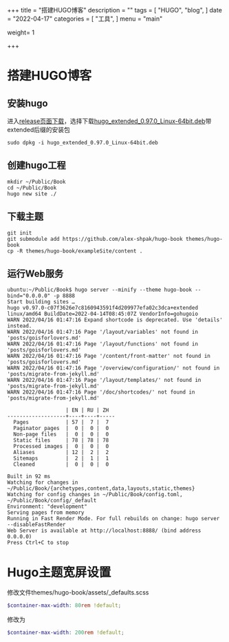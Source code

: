 +++
title = "搭建HUGO博客"
description = ""
tags = [
    "HUGO",
    "blog",
]
date = "2022-04-17"
categories = [
    "工具",
]
menu = "main"

weight= 1

+++

# 搭建HUGO博客

## 安装hugo

进入[release页面下载](https://github.com/gohugoio/hugo/releases)，选择下载[hugo_extended_0.97.0_Linux-64bit.deb](https://github.com/gohugoio/hugo/releases/download/v0.97.0/hugo_extended_0.97.0_Linux-64bit.deb)带extended后缀的安装包

```shell
sudo dpkg -i hugo_extended_0.97.0_Linux-64bit.deb
```

## 创建hugo工程

```shell
mkdir ~/Public/Book
cd ~/Public/Book
hugo new site ./
```

## 下载主题

```shell
git init
git submodule add https://github.com/alex-shpak/hugo-book themes/hugo-book
cp -R themes/hugo-book/exampleSite/content .
```

## 运行Web服务

```shell
ubuntu:~/Public/Book$ hugo server --minify --theme hugo-book --bind="0.0.0.0" -p 8888
Start building sites … 
hugo v0.97.0-c07f3626e7c8160943591f4d209977efa02c3dca+extended linux/amd64 BuildDate=2022-04-14T08:45:07Z VendorInfo=gohugoio
WARN 2022/04/16 01:47:16 Expand shortcode is deprecated. Use 'details' instead.
WARN 2022/04/16 01:47:16 Page '/layout/variables' not found in 'posts/goisforlovers.md'
WARN 2022/04/16 01:47:16 Page '/layout/functions' not found in 'posts/goisforlovers.md'
WARN 2022/04/16 01:47:16 Page '/content/front-matter' not found in 'posts/goisforlovers.md'
WARN 2022/04/16 01:47:16 Page '/overview/configuration/' not found in 'posts/migrate-from-jekyll.md'
WARN 2022/04/16 01:47:16 Page '/layout/templates/' not found in 'posts/migrate-from-jekyll.md'
WARN 2022/04/16 01:47:16 Page '/doc/shortcodes/' not found in 'posts/migrate-from-jekyll.md'

                   | EN | RU | ZH  
-------------------+----+----+-----
  Pages            | 57 |  7 |  7  
  Paginator pages  |  0 |  0 |  0  
  Non-page files   |  0 |  0 |  0  
  Static files     | 78 | 78 | 78  
  Processed images |  0 |  0 |  0  
  Aliases          | 12 |  2 |  2  
  Sitemaps         |  2 |  1 |  1  
  Cleaned          |  0 |  0 |  0  

Built in 92 ms
Watching for changes in ~/Public/Book/{archetypes,content,data,layouts,static,themes}
Watching for config changes in ~/Public/Book/config.toml, ~/Public/Book/config/_default
Environment: "development"
Serving pages from memory
Running in Fast Render Mode. For full rebuilds on change: hugo server --disableFastRender
Web Server is available at http://localhost:8888/ (bind address 0.0.0.0)
Press Ctrl+C to stop
```

# Hugo主题宽屏设置

修改文件themes/hugo-book/assets/_defaults.scss

```scss
$container-max-width: 80rem !default;
```

修改为

```scss
$container-max-width: 200rem !default;
```

